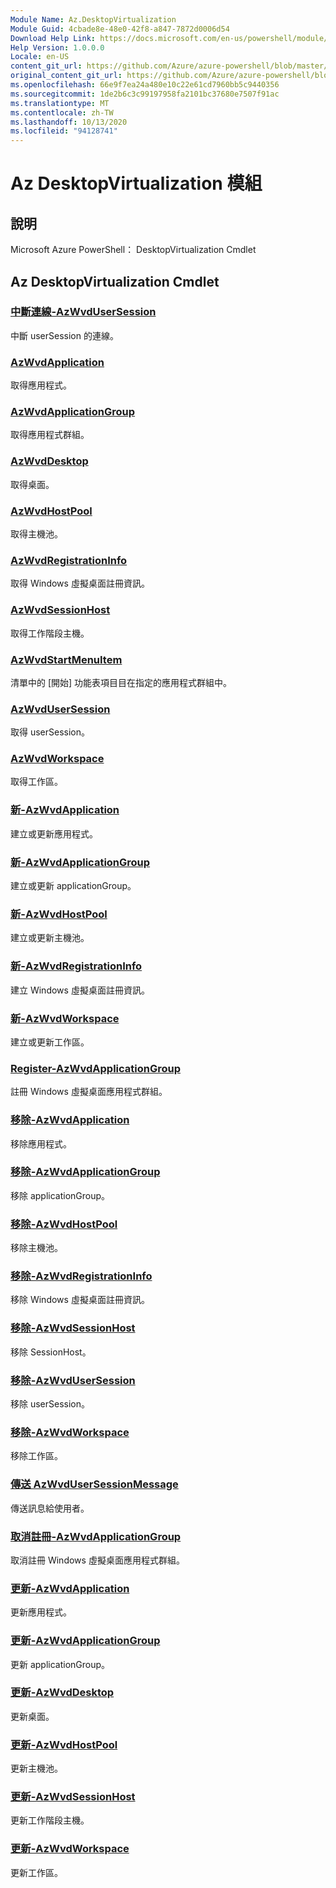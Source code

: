 ```yaml
---
Module Name: Az.DesktopVirtualization
Module Guid: 4cbade8e-48e0-42f8-a847-7872d0006d54
Download Help Link: https://docs.microsoft.com/en-us/powershell/module/az.desktopvirtualization
Help Version: 1.0.0.0
Locale: en-US
content_git_url: https://github.com/Azure/azure-powershell/blob/master/src/DesktopVirtualization/help/Az.DesktopVirtualization.md
original_content_git_url: https://github.com/Azure/azure-powershell/blob/master/src/DesktopVirtualization/help/Az.DesktopVirtualization.md
ms.openlocfilehash: 66e9f7ea24a480e10c22e61cd7960bb5c9440356
ms.sourcegitcommit: 1de2b6c3c99197958fa2101bc37680e7507f91ac
ms.translationtype: MT
ms.contentlocale: zh-TW
ms.lasthandoff: 10/13/2020
ms.locfileid: "94128741"
---
```

# Az DesktopVirtualization 模組
## 說明
Microsoft Azure PowerShell： DesktopVirtualization Cmdlet

## Az DesktopVirtualization Cmdlet
### [中斷連線-AzWvdUserSession](Disconnect-AzWvdUserSession.md)
中斷 userSession 的連線。

### [AzWvdApplication](Get-AzWvdApplication.md)
取得應用程式。

### [AzWvdApplicationGroup](Get-AzWvdApplicationGroup.md)
取得應用程式群組。

### [AzWvdDesktop](Get-AzWvdDesktop.md)
取得桌面。

### [AzWvdHostPool](Get-AzWvdHostPool.md)
取得主機池。

### [AzWvdRegistrationInfo](Get-AzWvdRegistrationInfo.md)
取得 Windows 虛擬桌面註冊資訊。

### [AzWvdSessionHost](Get-AzWvdSessionHost.md)
取得工作階段主機。

### [AzWvdStartMenuItem](Get-AzWvdStartMenuItem.md)
清單中的 [開始] 功能表項目目在指定的應用程式群組中。

### [AzWvdUserSession](Get-AzWvdUserSession.md)
取得 userSession。

### [AzWvdWorkspace](Get-AzWvdWorkspace.md)
取得工作區。

### [新-AzWvdApplication](New-AzWvdApplication.md)
建立或更新應用程式。

### [新-AzWvdApplicationGroup](New-AzWvdApplicationGroup.md)
建立或更新 applicationGroup。

### [新-AzWvdHostPool](New-AzWvdHostPool.md)
建立或更新主機池。

### [新-AzWvdRegistrationInfo](New-AzWvdRegistrationInfo.md)
建立 Windows 虛擬桌面註冊資訊。

### [新-AzWvdWorkspace](New-AzWvdWorkspace.md)
建立或更新工作區。

### [Register-AzWvdApplicationGroup](Register-AzWvdApplicationGroup.md)
註冊 Windows 虛擬桌面應用程式群組。

### [移除-AzWvdApplication](Remove-AzWvdApplication.md)
移除應用程式。

### [移除-AzWvdApplicationGroup](Remove-AzWvdApplicationGroup.md)
移除 applicationGroup。

### [移除-AzWvdHostPool](Remove-AzWvdHostPool.md)
移除主機池。

### [移除-AzWvdRegistrationInfo](Remove-AzWvdRegistrationInfo.md)
移除 Windows 虛擬桌面註冊資訊。

### [移除-AzWvdSessionHost](Remove-AzWvdSessionHost.md)
移除 SessionHost。

### [移除-AzWvdUserSession](Remove-AzWvdUserSession.md)
移除 userSession。

### [移除-AzWvdWorkspace](Remove-AzWvdWorkspace.md)
移除工作區。

### [傳送 AzWvdUserSessionMessage](Send-AzWvdUserSessionMessage.md)
傳送訊息給使用者。

### [取消註冊-AzWvdApplicationGroup](Unregister-AzWvdApplicationGroup.md)
取消註冊 Windows 虛擬桌面應用程式群組。

### [更新-AzWvdApplication](Update-AzWvdApplication.md)
更新應用程式。

### [更新-AzWvdApplicationGroup](Update-AzWvdApplicationGroup.md)
更新 applicationGroup。

### [更新-AzWvdDesktop](Update-AzWvdDesktop.md)
更新桌面。

### [更新-AzWvdHostPool](Update-AzWvdHostPool.md)
更新主機池。

### [更新-AzWvdSessionHost](Update-AzWvdSessionHost.md)
更新工作階段主機。

### [更新-AzWvdWorkspace](Update-AzWvdWorkspace.md)
更新工作區。

